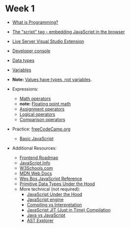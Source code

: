 # Week 1

 - <a href="https://www.codecademy.com/article/what-is-programming">What is Programming?</a> 
 - <a href="https://javascript.info/hello-world">The "script" tag - embedding JavaScript in the browser</a>
 - <a href="https://marketplace.visualstudio.com/items?itemName=ritwickdey.LiveServer">Live Server Visual Studio Extension</a>

 - <a href="https://javascript.info/devtools">Developer console</a>
 - <a href="https://javascript.info/types">Data types</a> 
 - <a href="https://javascript.info/variables">Variables</a>
 - <strong>Note:</strong> <a href="https://github.com/getify/You-Dont-Know-JS/blob/1st-ed/types%20%26%20grammar/ch1.md#values-as-types">Values have types, not variables</a>.
 - Expressions:
    - <a href="https://javascript.info/operators#maths">Math operators</a>
    - <strong>note:</strong> <a href ="https://www.youtube.com/watch?v=PZRI1IfStY0">Floating point math</a>
    - <a href="https://javascript.info/operators#assignment">Assignment operators</a>
    - <a href="https://javascript.info/logical-operators">Logical operators</a>
    - <a href="https://javascript.info/comparison">Comparison operators</a>
 - Practice: <a href="https://www.freecodecamp.org/">freeCodeCamp.org</a>
   - <a href="https://www.freecodecamp.org/learn/javascript-algorithms-and-data-structures/#basic-javascript">Basic JavaScript<a/>
 - Additional Resources:
   - <a href="https://roadmap.sh/frontend">Frontend Roadmap</a>
   - <a href="https://javascript.info/">JavaScript.Info</a>
   - <a href="https://www.w3schools.com/js/default.asp">W3Schools.com</a>
   - <a href="https://developer.mozilla.org/en-US/docs/Web/JavaScript">MDN Web Docs</s>
   - <a href="https://wesbos.com/javascript">Wes Bos JavaScript Reference</a>
   - <a href="https://www.youtube.com/watch?v=9ooYYRLdg_g">Primitive Data Types Under the Hood</a>
   - More technical (not required):
     - <a href="https://www.youtube.com/watch?v=uut8y9RHG48">JavaScript Under the Hood</a>
     - <a href="https://www.youtube.com/watch?v=BMKWdLX9w3M">JavaScript engine</a>
     - <a href="https://github.com/getify/You-Dont-Know-JS/blob/2nd-ed/scope-closures/ch1.md#compiled-vs-interpreted">Compiling vs Interpretation</a>
     - <a href="https://www.youtube.com/watch?v=BHttnG4kOdY">JavaScript JIT (Just in Time) Compilation</a>
     - <a href="https://www.youtube.com/watch?v=Wpeym1_lmPo">Java vs JavaScript</a>
     - <a href="https://astexplorer.net/">AST Explorer</a>